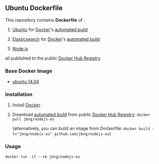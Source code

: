 ## Ubuntu Dockerfile


This repository contains **Dockerfile** of :

1. [Ubuntu](http://www.ubuntu.com/) for [Docker](https://www.docker.com/)'s [automated build](https://registry.hub.docker.com/u/dockerfile/ubuntu/)

2. [Elasticsearch](http://www.elasticsearch.org/) for [Docker](https://www.docker.com/)'s [automated build](https://registry.hub.docker.com/u/dockerfile/elasticsearch/) 

3. [Node.js](http://nodejs.org/)

all published to the public [Docker Hub Registry](https://registry.hub.docker.com/)

### Base Docker Image

* [ubuntu:14.04](https://registry.hub.docker.com/u/library/ubuntu/)


### Installation

1. Install [Docker](https://www.docker.com/).

2. Download [automated build](https://registry.hub.docker.com/u/jbng/nodejs-es/) from public [Docker Hub Registry](https://registry.hub.docker.com/): `docker pull jbng/nodejs-es`

   (alternatively, you can build an image from Dockerfile: `docker build -t="jbng/nodejs-es" github.com/jbng/nodejs-es`)


### Usage

    docker run -it --rm jbng/nodejs-es
